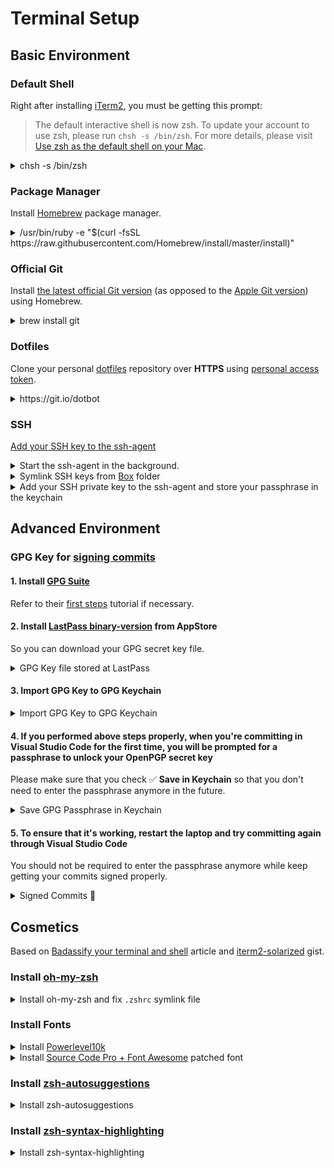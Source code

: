 # Terminal Setup

## Basic Environment

### Default Shell

Right after installing [iTerm2](https://iterm2.com/), you must be getting this prompt:

> The default interactive shell is now zsh.
> To update your account to use zsh, please run `chsh -s /bin/zsh`.
> For more details, please visit [Use zsh as the default shell on your Mac](https://support.apple.com/kb/HT208050).

<details><summary>chsh -s /bin/zsh</summary>

```bash
$ chsh -s /bin/zsh
Changing shell for zain.
Password for zain:
```

</details>

### Package Manager

Install [Homebrew](https://brew.sh/) package manager.

<details><summary>/usr/bin/ruby -e "$(curl -fsSL https://raw.githubusercontent.com/Homebrew/install/master/install)"</summary>

```bash
$ /usr/bin/ruby -e "$(curl -fsSL https://raw.githubusercontent.com/Homebrew/install/master/install)"
==> This script will install:
/usr/local/bin/brew
/usr/local/share/doc/homebrew
/usr/local/share/man/man1/brew.1
/usr/local/share/zsh/site-functions/_brew
/usr/local/etc/bash_completion.d/brew
/usr/local/Homebrew
==> The following new directories will be created:
/usr/local/bin
/usr/local/etc
/usr/local/include
/usr/local/lib
/usr/local/sbin
/usr/local/share
/usr/local/var
/usr/local/opt
/usr/local/share/zsh
/usr/local/share/zsh/site-functions
/usr/local/var/homebrew
/usr/local/var/homebrew/linked
/usr/local/Cellar
/usr/local/Caskroom
/usr/local/Homebrew
/usr/local/Frameworks
==> The Xcode Command Line Tools will be installed.

Press RETURN to continue or any other key to abort
==> /usr/bin/sudo /bin/mkdir -p /usr/local/bin /usr/local/etc /usr/local/include /usr/local/lib /usr/local/sbin /usr/local/share /usr/local/var /usr/local/opt /usr/local/share/zsh /usr/local/share/zsh/site-functions /usr/local/var/homebrew /usr/local/var/homebrew/linked /usr/local/Cellar /usr/local/Caskroom /usr/local/Homebrew /usr/local/Frameworks
Password:
==> /usr/bin/sudo /bin/chmod g+rwx /usr/local/bin /usr/local/etc /usr/local/include /usr/local/lib /usr/local/sbin /usr/local/share /usr/local/var /usr/local/opt /usr/local/share/zsh /usr/local/share/zsh/site-functions /usr/local/var/homebrew /usr/local/var/homebrew/linked /usr/local/Cellar /usr/local/Caskroom /usr/local/Homebrew /usr/local/Frameworks
==> /usr/bin/sudo /bin/chmod 755 /usr/local/share/zsh /usr/local/share/zsh/site-functions
==> /usr/bin/sudo /usr/sbin/chown zain /usr/local/bin /usr/local/etc /usr/local/include /usr/local/lib /usr/local/sbin /usr/local/share /usr/local/var /usr/local/opt /usr/local/share/zsh /usr/local/share/zsh/site-functions /usr/local/var/homebrew /usr/local/var/homebrew/linked /usr/local/Cellar /usr/local/Caskroom /usr/local/Homebrew /usr/local/Frameworks
==> /usr/bin/sudo /usr/bin/chgrp admin /usr/local/bin /usr/local/etc /usr/local/include /usr/local/lib /usr/local/sbin /usr/local/share /usr/local/var /usr/local/opt /usr/local/share/zsh /usr/local/share/zsh/site-functions /usr/local/var/homebrew /usr/local/var/homebrew/linked /usr/local/Cellar /usr/local/Caskroom /usr/local/Homebrew /usr/local/Frameworks
==> /usr/bin/sudo /bin/mkdir -p /Users/zain/Library/Caches/Homebrew
==> /usr/bin/sudo /bin/chmod g+rwx /Users/zain/Library/Caches/Homebrew
==> /usr/bin/sudo /usr/sbin/chown zain /Users/zain/Library/Caches/Homebrew
==> Searching online for the Command Line Tools
==> /usr/bin/sudo /usr/bin/touch /tmp/.com.apple.dt.CommandLineTools.installondemand.in-progress
==> Installing Command Line Tools for Xcode-11.2
==> /usr/bin/sudo /usr/sbin/softwareupdate -i Command\ Line\ Tools\ for\ Xcode-11.2
Software Update Tool


Downloading Command Line Tools for Xcode
Downloaded Command Line Tools for Xcode
Installing Command Line Tools for Xcode
Done with Command Line Tools for Xcode
Done.
==> /usr/bin/sudo /bin/rm -f /tmp/.com.apple.dt.CommandLineTools.installondemand.in-progress
==> /usr/bin/sudo /usr/bin/xcode-select --switch /Library/Developer/CommandLineTools
==> Downloading and installing Homebrew...
remote: Enumerating objects: 16, done.
remote: Counting objects: 100% (16/16), done.
remote: Compressing objects: 100% (16/16), done.
remote: Total 128580 (delta 6), reused 1 (delta 0), pack-reused 128564
Receiving objects: 100% (128580/128580), 30.65 MiB | 7.56 MiB/s, done.
Resolving deltas: 100% (94350/94350), done.
From https://github.com/Homebrew/brew
 * [new branch]      master     -> origin/master
 * [new tag]         0.1        -> 0.1
 * [new tag]         0.2        -> 0.2
 * [new tag]         0.3        -> 0.3
 * [new tag]         0.4        -> 0.4
 * [new tag]         0.5        -> 0.5
 * [new tag]         0.6        -> 0.6
 * [new tag]         0.7        -> 0.7
 * [new tag]         0.7.1      -> 0.7.1
 * [new tag]         0.8        -> 0.8
 * [new tag]         0.8.1      -> 0.8.1
 * [new tag]         0.9        -> 0.9
 * [new tag]         0.9.1      -> 0.9.1
 * [new tag]         0.9.2      -> 0.9.2
 * [new tag]         0.9.3      -> 0.9.3
 * [new tag]         0.9.4      -> 0.9.4
 * [new tag]         0.9.5      -> 0.9.5
 * [new tag]         0.9.8      -> 0.9.8
 * [new tag]         0.9.9      -> 0.9.9
 * [new tag]         1.0.0      -> 1.0.0
 * [new tag]         1.0.1      -> 1.0.1
 * [new tag]         1.0.2      -> 1.0.2
 * [new tag]         1.0.3      -> 1.0.3
 * [new tag]         1.0.4      -> 1.0.4
 * [new tag]         1.0.5      -> 1.0.5
 * [new tag]         1.0.6      -> 1.0.6
 * [new tag]         1.0.7      -> 1.0.7
 * [new tag]         1.0.8      -> 1.0.8
 * [new tag]         1.0.9      -> 1.0.9
 * [new tag]         1.1.0      -> 1.1.0
 * [new tag]         1.1.1      -> 1.1.1
 * [new tag]         1.1.10     -> 1.1.10
 * [new tag]         1.1.11     -> 1.1.11
 * [new tag]         1.1.12     -> 1.1.12
 * [new tag]         1.1.13     -> 1.1.13
 * [new tag]         1.1.2      -> 1.1.2
 * [new tag]         1.1.3      -> 1.1.3
 * [new tag]         1.1.4      -> 1.1.4
 * [new tag]         1.1.5      -> 1.1.5
 * [new tag]         1.1.6      -> 1.1.6
 * [new tag]         1.1.7      -> 1.1.7
 * [new tag]         1.1.8      -> 1.1.8
 * [new tag]         1.1.9      -> 1.1.9
 * [new tag]         1.2.0      -> 1.2.0
 * [new tag]         1.2.1      -> 1.2.1
 * [new tag]         1.2.2      -> 1.2.2
 * [new tag]         1.2.3      -> 1.2.3
 * [new tag]         1.2.4      -> 1.2.4
 * [new tag]         1.2.5      -> 1.2.5
 * [new tag]         1.2.6      -> 1.2.6
 * [new tag]         1.3.0      -> 1.3.0
 * [new tag]         1.3.1      -> 1.3.1
 * [new tag]         1.3.2      -> 1.3.2
 * [new tag]         1.3.3      -> 1.3.3
 * [new tag]         1.3.4      -> 1.3.4
 * [new tag]         1.3.5      -> 1.3.5
 * [new tag]         1.3.6      -> 1.3.6
 * [new tag]         1.3.7      -> 1.3.7
 * [new tag]         1.3.8      -> 1.3.8
 * [new tag]         1.3.9      -> 1.3.9
 * [new tag]         1.4.0      -> 1.4.0
 * [new tag]         1.4.1      -> 1.4.1
 * [new tag]         1.4.2      -> 1.4.2
 * [new tag]         1.4.3      -> 1.4.3
 * [new tag]         1.5.0      -> 1.5.0
 * [new tag]         1.5.1      -> 1.5.1
 * [new tag]         1.5.10     -> 1.5.10
 * [new tag]         1.5.11     -> 1.5.11
 * [new tag]         1.5.12     -> 1.5.12
 * [new tag]         1.5.13     -> 1.5.13
 * [new tag]         1.5.14     -> 1.5.14
 * [new tag]         1.5.2      -> 1.5.2
 * [new tag]         1.5.3      -> 1.5.3
 * [new tag]         1.5.4      -> 1.5.4
 * [new tag]         1.5.5      -> 1.5.5
 * [new tag]         1.5.6      -> 1.5.6
 * [new tag]         1.5.7      -> 1.5.7
 * [new tag]         1.5.8      -> 1.5.8
 * [new tag]         1.5.9      -> 1.5.9
 * [new tag]         1.6.0      -> 1.6.0
 * [new tag]         1.6.1      -> 1.6.1
 * [new tag]         1.6.10     -> 1.6.10
 * [new tag]         1.6.11     -> 1.6.11
 * [new tag]         1.6.12     -> 1.6.12
 * [new tag]         1.6.13     -> 1.6.13
 * [new tag]         1.6.14     -> 1.6.14
 * [new tag]         1.6.15     -> 1.6.15
 * [new tag]         1.6.16     -> 1.6.16
 * [new tag]         1.6.17     -> 1.6.17
 * [new tag]         1.6.2      -> 1.6.2
 * [new tag]         1.6.3      -> 1.6.3
 * [new tag]         1.6.4      -> 1.6.4
 * [new tag]         1.6.5      -> 1.6.5
 * [new tag]         1.6.6      -> 1.6.6
 * [new tag]         1.6.7      -> 1.6.7
 * [new tag]         1.6.8      -> 1.6.8
 * [new tag]         1.6.9      -> 1.6.9
 * [new tag]         1.7.0      -> 1.7.0
 * [new tag]         1.7.1      -> 1.7.1
 * [new tag]         1.7.2      -> 1.7.2
 * [new tag]         1.7.3      -> 1.7.3
 * [new tag]         1.7.4      -> 1.7.4
 * [new tag]         1.7.5      -> 1.7.5
 * [new tag]         1.7.6      -> 1.7.6
 * [new tag]         1.7.7      -> 1.7.7
 * [new tag]         1.8.0      -> 1.8.0
 * [new tag]         1.8.1      -> 1.8.1
 * [new tag]         1.8.2      -> 1.8.2
 * [new tag]         1.8.3      -> 1.8.3
 * [new tag]         1.8.4      -> 1.8.4
 * [new tag]         1.8.5      -> 1.8.5
 * [new tag]         1.8.6      -> 1.8.6
 * [new tag]         1.9.0      -> 1.9.0
 * [new tag]         1.9.1      -> 1.9.1
 * [new tag]         1.9.2      -> 1.9.2
 * [new tag]         1.9.3      -> 1.9.3
 * [new tag]         2.0.0      -> 2.0.0
 * [new tag]         2.0.1      -> 2.0.1
 * [new tag]         2.0.2      -> 2.0.2
 * [new tag]         2.0.3      -> 2.0.3
 * [new tag]         2.0.4      -> 2.0.4
 * [new tag]         2.0.5      -> 2.0.5
 * [new tag]         2.0.6      -> 2.0.6
 * [new tag]         2.1.0      -> 2.1.0
 * [new tag]         2.1.1      -> 2.1.1
 * [new tag]         2.1.10     -> 2.1.10
 * [new tag]         2.1.11     -> 2.1.11
 * [new tag]         2.1.12     -> 2.1.12
 * [new tag]         2.1.13     -> 2.1.13
 * [new tag]         2.1.14     -> 2.1.14
 * [new tag]         2.1.15     -> 2.1.15
 * [new tag]         2.1.16     -> 2.1.16
 * [new tag]         2.1.2      -> 2.1.2
 * [new tag]         2.1.3      -> 2.1.3
 * [new tag]         2.1.4      -> 2.1.4
 * [new tag]         2.1.5      -> 2.1.5
 * [new tag]         2.1.6      -> 2.1.6
 * [new tag]         2.1.7      -> 2.1.7
 * [new tag]         2.1.8      -> 2.1.8
 * [new tag]         2.1.9      -> 2.1.9
HEAD is now at e2c76cce8 Merge pull request #6713 from papz/master
==> Homebrew is run entirely by unpaid volunteers. Please consider donating:
  https://github.com/Homebrew/brew#donations
==> Tapping homebrew/core
Cloning into '/usr/local/Homebrew/Library/Taps/homebrew/homebrew-core'...
remote: Enumerating objects: 5084, done.
remote: Counting objects: 100% (5084/5084), done.
remote: Compressing objects: 100% (4879/4879), done.
remote: Total 5084 (delta 45), reused 380 (delta 10), pack-reused 0
Receiving objects: 100% (5084/5084), 4.17 MiB | 1.97 MiB/s, done.
Resolving deltas: 100% (45/45), done.
Tapped 2 commands and 4867 formulae (5,126 files, 12.9MB).
Already up-to-date.
==> Installation successful!

==> Homebrew has enabled anonymous aggregate formulae and cask analytics.
Read the analytics documentation (and how to opt-out) here:
  https://docs.brew.sh/Analytics

==> Homebrew is run entirely by unpaid volunteers. Please consider donating:
  https://github.com/Homebrew/brew#donations
==> Next steps:
- Run `brew help` to get started
- Further documentation:
    https://docs.brew.sh
```

</details>

### Official Git

Install [the latest official Git version](https://git-scm.com/book/en/v1/Getting-Started-Installing-Git#Installing-on-Mac) (as opposed to the [Apple Git version](http://modulesunraveled.com/installing-git/updating-git-if-you-have-version-apple-well-official-install)) using Homebrew.

<details><summary>brew install git</summary>

```bash
$ brew install git
==> Installing dependencies for git: gettext and pcre2
==> Installing git dependency: gettext
==> Downloading https://homebrew.bintray.com/bottles/gettext-0.20.1.catalina.bottle.tar.gz
==> Downloading from https://akamai.bintray.com/10/107d7f386fbeea6979f9376cdbbcf3f60943caaad61bdc754d3019ce625dffe6?__gda__=exp=1573233830~hmac=1bcb001fb839dc8886
######################################################################## 100.0%
==> Pouring gettext-0.20.1.catalina.bottle.tar.gz
==> Caveats
gettext is keg-only, which means it was not symlinked into /usr/local,
because macOS provides the BSD gettext library & some software gets confused if both are in the library path.

If you need to have gettext first in your PATH run:
  echo 'export PATH="/usr/local/opt/gettext/bin:$PATH"' >> ~/.zshrc

For compilers to find gettext you may need to set:
  export LDFLAGS="-L/usr/local/opt/gettext/lib"
  export CPPFLAGS="-I/usr/local/opt/gettext/include"

==> Summary
🍺  /usr/local/Cellar/gettext/0.20.1: 1,893 files, 18.4MB
==> Installing git dependency: pcre2
==> Downloading https://homebrew.bintray.com/bottles/pcre2-10.33.catalina.bottle.tar.gz
==> Downloading from https://akamai.bintray.com/7b/7b92993a7ad0487cabc4395e3633d8294896fa9ffa9e46507d9a7ef25a213ab8?__gda__=exp=1573233836~hmac=931bf03fae3350118d
######################################################################## 100.0%
==> Pouring pcre2-10.33.catalina.bottle.tar.gz
🍺  /usr/local/Cellar/pcre2/10.33: 226 files, 5.8MB
==> Installing git
==> Downloading https://homebrew.bintray.com/bottles/git-2.24.0.catalina.bottle.tar.gz
==> Downloading from https://akamai.bintray.com/fa/fa754c684673a191b999528995c1dc4b0d597a95ed6a2b1dd213c8e7018885ab?__gda__=exp=1573233845~hmac=94da9661072522e3cf
######################################################################## 100.0%
==> Pouring git-2.24.0.catalina.bottle.tar.gz
==> Caveats
Bash completion has been installed to:
  /usr/local/etc/bash_completion.d

zsh completions and functions have been installed to:
  /usr/local/share/zsh/site-functions

Emacs Lisp files have been installed to:
  /usr/local/share/emacs/site-lisp/git
==> Summary
🍺  /usr/local/Cellar/git/2.24.0: 1,547 files, 45.5MB
==> Caveats
==> gettext
gettext is keg-only, which means it was not symlinked into /usr/local,
because macOS provides the BSD gettext library & some software gets confused if both are in the library path.

If you need to have gettext first in your PATH run:
  echo 'export PATH="/usr/local/opt/gettext/bin:$PATH"' >> ~/.zshrc

For compilers to find gettext you may need to set:
  export LDFLAGS="-L/usr/local/opt/gettext/lib"
  export CPPFLAGS="-I/usr/local/opt/gettext/include"

==> git
Bash completion has been installed to:
  /usr/local/etc/bash_completion.d

zsh completions and functions have been installed to:
  /usr/local/share/zsh/site-functions

Emacs Lisp files have been installed to:
  /usr/local/share/emacs/site-lisp/git
```

</details>

### Dotfiles

Clone your personal [dotfiles](https://github.com/zainfathoni/dotfiles) repository over **HTTPS** using [personal access token](https://help.github.com/en/github/authenticating-to-github/creating-a-personal-access-token-for-the-command-line).

<details><summary>https://git.io/dotbot</summary>

```bash
$ git clone https://github.com/zainfathoni/dotfiles.git
Cloning into 'dotfiles'...
remote: Enumerating objects: 56, done.
remote: Counting objects: 100% (56/56), done.
remote: Compressing objects: 100% (40/40), done.
remote: Total 164 (delta 21), reused 46 (delta 15), pack-reused 108
Receiving objects: 100% (164/164), 54.99 KiB | 244.00 KiB/s, done.
Resolving deltas: 100% (74/74), done.

$ cd dotfiles
# blank

$ ./install
Submodule 'dotbot' (https://github.com/anishathalye/dotbot) registered for path 'dotbot'
Cloning into '/Users/zain/Code/GitHub/zainfathoni/dotfiles/dotbot'...
Submodule path 'dotbot': checked out 'fe9ca6f5ede35d16f28e0c5db781fb39437fd171'
Submodule 'lib/pyyaml' (https://github.com/anishathalye/pyyaml) registered for path 'dotbot/lib/pyyaml'
Cloning into '/Users/zain/Code/GitHub/zainfathoni/dotfiles/dotbot/lib/pyyaml'...
Submodule path 'dotbot/lib/pyyaml': checked out 'f30c956c11aa6b5e7827fe5840cc9ed40b938d17'
All targets have been cleaned
Creating link ~/bamboo-agent.cfg.xml -> /Users/zain/Code/GitHub/zainfathoni/dotfiles/bamboo-agent.cfg.xml
Creating link ~/.dotfiles -> /Users/zain/Code/GitHub/zainfathoni/dotfiles/
Creating link ~/.gitconfig -> /Users/zain/Code/GitHub/zainfathoni/dotfiles/gitconfig
Creating link ~/.gitconfig_ninjavan -> /Users/zain/Code/GitHub/zainfathoni/dotfiles/gitconfig_ninjavan
Creating link ~/.gitconfig_zainfathoni -> /Users/zain/Code/GitHub/zainfathoni/dotfiles/gitconfig_zainfathoni
Creating link ~/.gitignore_global -> /Users/zain/Code/GitHub/zainfathoni/dotfiles/gitignore_global
Creating directory /Users/zain/.ssh
Creating link ~/.ssh/config -> /Users/zain/Code/GitHub/zainfathoni/dotfiles/ssh/config
Creating link ~/.ssl -> /Users/zain/Code/GitHub/zainfathoni/dotfiles/ssl
Creating link ~/.vimrc -> /Users/zain/Code/GitHub/zainfathoni/dotfiles/vimrc
Creating link ~/.zsh -> /Users/zain/Code/GitHub/zainfathoni/dotfiles/zsh
Creating link ~/.zshrc -> /Users/zain/Code/GitHub/zainfathoni/dotfiles/zshrc
All links have been set up

==> All tasks executed successfully
```

</details>

### SSH

[Add your SSH key to the ssh-agent](https://help.github.com/en/articles/generating-a-new-ssh-key-and-adding-it-to-the-ssh-agent/#adding-your-ssh-key-to-the-ssh-agent)

<details><summary>Start the ssh-agent in the background.</summary>

```bash
$ eval "$(ssh-agent -s)"
Agent pid 27674
```

</details>

<details><summary>Symlink SSH keys from <a href="https://www.box.com/resources/downloads">Box</a> folder</summary>

```bash
$ chmod +x ~/Box/dotfiles/install-ssh-keys.sh
# blank

$ ~/Box/dotfiles/install-ssh-keys.sh
# blank

$ ls -al ~/.ssh
total 0
drwxr-xr-x   5 zain  staff   160 Nov  9 02:11 .
drwxr-xr-x+ 37 zain  staff  1184 Nov  9 02:11 ..
lrwxr-xr-x   1 zain  staff    55 Nov  9 01:57 config -> /Users/zain/Code/GitHub/zainfathoni/dotfiles/ssh/config
lrwxr-xr-x   1 zain  staff    41 Nov  9 02:11 zainfathoni -> /Users/zain/Box/dotfiles/.ssh/zainfathoni
lrwxr-xr-x   1 zain  staff    45 Nov  9 02:11 zainfathoni.pub -> /Users/zain/Box/dotfiles/.ssh/zainfathoni.pub
```

</details>

<details><summary>Add your SSH private key to the ssh-agent and store your passphrase in the keychain</summary>

```bash
$ ssh-add -K ~/.ssh/zainfathoni
Enter passphrase for /Users/zain/.ssh/zainfathoni:
Identity added: /Users/zain/.ssh/zainfathoni (/Users/zain/.ssh/zainfathoni)
```

</details>

## Advanced Environment

### GPG Key for [signing commits](https://help.github.com/en/github/authenticating-to-github/signing-commits)

#### 1. Install [GPG Suite](https://gpgtools.org/)

Refer to their [first steps](https://gpgtools.tenderapp.com/kb/how-to/first-steps-where-do-i-start-where-do-i-begin-setup-gpgtools-create-a-new-key-your-first-encrypted-mail) tutorial if necessary.

#### 2. Install [LastPass binary-version](https://apps.apple.com/id/app/lastpass-password-manager/id926036361?mt=12) from AppStore

So you can download your GPG secret key file.

<details><summary>GPG Key file stored at LastPass</summary>
<img width="382" alt="GPG Key file stored at LastPass" src="https://user-images.githubusercontent.com/6315466/68503184-2a681d80-025a-11ea-989a-a8aa6cf657b6.png">
</details>

#### 3. Import GPG Key to GPG Keychain

<details><summary>Import GPG Key to GPG Keychain</summary>
<img width="1217" alt="Import GPG Key to GPG Keychain" src="https://user-images.githubusercontent.com/6315466/68503332-787d2100-025a-11ea-81fd-57fac6b0a2bc.png">
</details>

#### 4. If you performed above steps properly, when you're committing in Visual Studio Code for the first time, you will be prompted for a passphrase to unlock your OpenPGP secret key

Please make sure that you check ✅ **Save in Keychain** so that you don't need to enter the passphrase anymore in the future.

<details><summary>Save GPG Passphrase in Keychain</summary>
<img width="657" alt="Save GPG Passphrase in Keychain" src="https://user-images.githubusercontent.com/6315466/68504245-774cf380-025c-11ea-9be4-f36be153c301.png">
</details>

#### 5. To ensure that it's working, restart the laptop and try committing again through Visual Studio Code

You should not be required to enter the passphrase anymore while keep getting your commits signed properly.

<details><summary>Signed Commits 🎉</summary>
<img width="902" alt="Signed Commits" src="https://user-images.githubusercontent.com/6315466/68505182-87fe6900-025e-11ea-8342-d5ab5d217e23.png">
</details>

## Cosmetics

Based on [Badassify your terminal and shell](https://jilles.me/badassify-your-terminal-and-shell/) article and [iterm2-solarized](https://gist.github.com/kevin-smets/8568070) gist.

### Install [oh-my-zsh](https://ohmyz.sh/)

<details><summary>Install oh-my-zsh and fix <code>.zshrc</code> symlink</code> file</summary>

```bash
$ sh -c "$(curl -fsSL https://raw.github.com/robbyrussell/oh-my-zsh/master/tools/install.sh)"
Cloning Oh My Zsh...
Cloning into '/Users/zain/.oh-my-zsh'...
remote: Enumerating objects: 1102, done.
remote: Counting objects: 100% (1102/1102), done.
remote: Compressing objects: 100% (1054/1054), done.
remote: Total 1102 (delta 23), reused 884 (delta 19), pack-reused 0
Receiving objects: 100% (1102/1102), 721.38 KiB | 401.00 KiB/s, done.
Resolving deltas: 100% (23/23), done.

Looking for an existing zsh config...
Found ~/.zshrc. Backing up to /Users/zain/.zshrc.pre-oh-my-zsh
Using the Oh My Zsh template file and adding it to ~/.zshrc.

         __                                     __
  ____  / /_     ____ ___  __  __   ____  _____/ /_
 / __ \/ __ \   / __ `__ \/ / / /  /_  / / ___/ __ \
/ /_/ / / / /  / / / / / / /_/ /    / /_(__  ) / / /
\____/_/ /_/  /_/ /_/ /_/\__, /    /___/____/_/ /_/
                        /____/                       ....is now installed!


Please look over the ~/.zshrc file to select plugins, themes, and options.

p.s. Follow us on https://twitter.com/ohmyzsh

p.p.s. Get stickers, shirts, and coffee mugs at https://shop.planetargon.com/collections/oh-my-zsh

$ mv ~/.zshrc ~/.zshrc.post-oh-my-zsh # Rename the new .zsh file from installation
blank

$ ~/Code/GitHub/zainfathoni/dotfiles/install # Reinstall dotfiles to put back the original .zsh file from dotfiles
All targets have been cleaned
Link exists ~/bamboo-agent.cfg.xml -> /Users/zain/Code/GitHub/zainfathoni/dotfiles/bamboo-agent.cfg.xml
Link exists ~/.dotfiles -> /Users/zain/Code/GitHub/zainfathoni/dotfiles/
Link exists ~/.gitconfig -> /Users/zain/Code/GitHub/zainfathoni/dotfiles/gitconfig
Link exists ~/.gitconfig_ninjavan -> /Users/zain/Code/GitHub/zainfathoni/dotfiles/gitconfig_ninjavan
Link exists ~/.gitconfig_zainfathoni -> /Users/zain/Code/GitHub/zainfathoni/dotfiles/gitconfig_zainfathoni
Link exists ~/.gitignore_global -> /Users/zain/Code/GitHub/zainfathoni/dotfiles/gitignore_global
Link exists ~/.hushlogin -> /Users/zain/Code/GitHub/zainfathoni/dotfiles/hushlogin
Link exists ~/.ssh/config -> /Users/zain/Code/GitHub/zainfathoni/dotfiles/ssh/config
Link exists ~/.ssl -> /Users/zain/Code/GitHub/zainfathoni/dotfiles/ssl
Link exists ~/.vimrc -> /Users/zain/Code/GitHub/zainfathoni/dotfiles/vimrc
Link exists ~/.zsh -> /Users/zain/Code/GitHub/zainfathoni/dotfiles/zsh
Creating link ~/.zshrc -> /Users/zain/Code/GitHub/zainfathoni/dotfiles/zshrc
All links have been set up

==> All tasks executed successfully
```

</details>

### Install Fonts

<details><summary>Install <a href="https://gist.github.com/kevin-smets/8568070#powerlevel9k--powerlevel10k">Powerlevel10k</a></summary>

```bash
$ git clone https://github.com/romkatv/powerlevel10k.git $ZSH_CUSTOM/themes/powerlevel10k
Cloning into '/Users/zain/.oh-my-zsh/custom/themes/powerlevel10k'...
remote: Enumerating objects: 7, done.
remote: Counting objects: 100% (7/7), done.
remote: Compressing objects: 100% (6/6), done.
remote: Total 10496 (delta 1), reused 5 (delta 1), pack-reused 10489
Receiving objects: 100% (10496/10496), 54.43 MiB | 1.35 MiB/s, done.
Resolving deltas: 100% (6548/6548), done.
```

</details>

<details><summary>Install <a href="https://gist.github.com/kevin-smets/8568070#install-a-patched-font">Source Code Pro + Font Awesome</a> patched font</summary>

1. Download [SourceCodePro+Powerline+Awesome+Regular.ttf](https://github.com/Falkor/dotfiles/blob/master/fonts/SourceCodePro%2BPowerline%2BAwesome%2BRegular.ttf) font
2. [Install](https://github.com/tonsky/FiraCode/wiki/Installing#macos) the font
3. Set this font in [iTerm2](https://iterm2.com/) (iTerm → Preferences → Profiles → Text → Change Font), best to do this for "Font" and for "Non-ASCII Font".
   <img width="1042" alt="iTerm2 Font Settings" src="https://user-images.githubusercontent.com/6315466/68528407-530d1780-032d-11ea-98fc-64496de0480f.png">
4. Restart [iTerm2](https://iterm2.com/) for all changes to take effect.

</details>

### Install [zsh-autosuggestions](https://github.com/zsh-users/zsh-autosuggestions/blob/master/INSTALL.md#oh-my-zsh)

<details><summary>Install zsh-autosuggestions</summary>

```bash
$ git clone https://github.com/zsh-users/zsh-autosuggestions ${ZSH_CUSTOM:-~/.oh-my-zsh/custom}/plugins/zsh-autosuggestions
Cloning into '/Users/zain/.oh-my-zsh/custom/plugins/zsh-autosuggestions'...
remote: Enumerating objects: 9, done.
remote: Counting objects: 100% (9/9), done.
remote: Compressing objects: 100% (9/9), done.
remote: Total 2275 (delta 2), reused 4 (delta 0), pack-reused 2266
Receiving objects: 100% (2275/2275), 519.66 KiB | 586.00 KiB/s, done.
Resolving deltas: 100% (1449/1449), done.
```

</details>

### Install [zsh-syntax-highlighting](https://github.com/zsh-users/zsh-syntax-highlighting)

<details><summary>Install zsh-syntax-highlighting</summary>

```bash
$ cd ~/.oh-my-zsh && git clone git://github.com/zsh-users/zsh-syntax-highlighting.git
Cloning into 'zsh-syntax-highlighting'...
remote: Enumerating objects: 104, done.
remote: Counting objects: 100% (104/104), done.
remote: Compressing objects: 100% (65/65), done.
remote: Total 5492 (delta 66), reused 70 (delta 39), pack-reused 5388
Receiving objects: 100% (5492/5492), 1.13 MiB | 340.00 KiB/s, done.
Resolving deltas: 100% (3642/3642), done.
```

</details>

